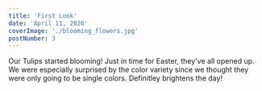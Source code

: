 ```yaml
---
title: 'First Look'
date: 'April 11, 2020'
coverImage: './blooming_flowers.jpg'
postNumber: 3
---
```


Our Tulips started blooming! Just in time for Easter, they've all opened up. We were especially surprised by the color variety since we thought they were only going to be single colors. Definitley brightens the day!
